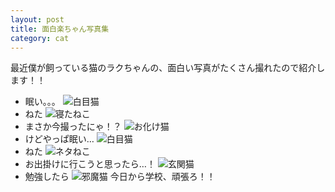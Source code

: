 ```yaml
---
layout: post
title: 面白楽ちゃん写真集
category: cat
---
```

最近僕が飼っている猫のラクちゃんの、面白い写真がたくさん撮れたので紹介します！！  
- 眠い。。。
![白目猫](https://atusia.bn.files.1drv.com/y4mJmIH2qBt7q-ZlBS0RAnQ-POcz_EhikYOe3lEhZnWLMe6MazG8fU4I95Knw9qBZ9TsZq6tf9UtxpXaiDeCjJ2HlGG6rIIodTkWbJpKIvI2VZFQVgjRD18gxfeOkGmgbwEsrEGwXIijIqI3FzOB9wi-MVUy0oIdXth6dRn5se5CKJEmaJtHIiVOJ8iDqwTjAN7JKcDZJUPIm19Mlc9kJb1Gw?width=2059&height=1544&cropmode=none)
- ねた
![寝たねこ](https://atvwza.bn.files.1drv.com/y4mrSPdjLZdBXJ1VkRQaj5Gs5zPeC512XvPBzZ4EJBb6IFDqFdD3I10Rkca4b0FpyS9LjRBGbSYFUCoDe3fKkmAJMjIoFCGKnvSmIaDqPg5oS0BZSsj5Ca2uZ5QyPDQR2UnhHL05y29r5EGeIE6975tIKQ3uX2PNDl20y0e08A5anzXW_8oX-wIbK8-CTnfk7CXI8fMnHsM7OGTBx1csdK2-g?width=1158&height=1544&cropmode=none)
- まさか今撮ったにゃ！？
![お化け猫](https://0zhazg.bn.files.1drv.com/y4mNcgYPnDhHiLxbYVvkvuZNqzbxav_QtSbEC-BUZAloNzVnYDp4ROBGl-BEVYVDogRWaxOmtwS2RV3QjTMlqUW5Xoq6BwyH7ipXg6MCLSXJJee8on9zNS3SBkXmxF__ZMDAnFb6fDt_aOIU-KFyDvi7GnWnM2gR4CnAledWmYejJhHfItDYT2YqM2yFhSBlhRExL-9-TwEs-Xl2fMFDEXcJg?width=1158&height=1544&cropmode=none)
- けどやっぱ眠い…
![白目猫](https://atusia.bn.files.1drv.com/y4mJmIH2qBt7q-ZlBS0RAnQ-POcz_EhikYOe3lEhZnWLMe6MazG8fU4I95Knw9qBZ9TsZq6tf9UtxpXaiDeCjJ2HlGG6rIIodTkWbJpKIvI2VZFQVgjRD18gxfeOkGmgbwEsrEGwXIijIqI3FzOB9wi-MVUy0oIdXth6dRn5se5CKJEmaJtHIiVOJ8iDqwTjAN7JKcDZJUPIm19Mlc9kJb1Gw?width=2059&height=1544&cropmode=none)
- ねた
![ネタねこ](https://0ziq8q.bn.files.1drv.com/y4mNU-ifeulIiY4fNhHSigYi0avGtipvyIUyPw7eVAtnTE2FZbXuVF-5ELTCdz8323GjQJxx0MdD60va8bkgEHyMszQVUEaInVdMO7UjQk_ZGbjTWn5PK-Yi2Ws6-T0WBlPVJYVMlhVmsuvAQBU7MQri0HhMtPQQESiUUMgo7-8RE2gUUoWrgVy3-oJnH7ZqztUG0ib-U4rTasr5PvSTafBiQ?width=2059&height=1544&cropmode=none)
- お出掛けに行こうと思ったら…！
![玄関猫](https://0ziqtw.bn.files.1drv.com/y4mcjwLzVtbXsAxdSRs09L_YQeXynLF_MpSW9qUMcAhuPfxgekEHCy_MczDXtvAvelKIwDFw4swq-3ebemdB3aG5KA8XiJXlypTHp_afiRO8SioE3h-9e3yVAu0WX_hdlYWc5kO5SM3b_OVcyfEpNBFFGSVVuvII05l_VV5Shwj_GtqJlOyd2z0fQE0h9JBrMnRf4_RujB2H0XCRQ-HlsbiKw?width=1084&height=1544&cropmode=none)
- 勉強したら
![邪魔猫](https://0zgkfq.bn.files.1drv.com/y4m8zrhRlucrL2o8OlEEHlqBWzouDdiVedTpeoxw2_fJm5qUAwZZheezOmKUhJesR9lE34Vfm6tDRc81qdwsXbZQ8xxpG54lj_YpDirx6sJ8Q9YePza1tWtFatPpGblIjh-rGYoPKxoHWUVtk_NOTy-jN1dRBjKuZu2tecfMqjsr1CX0Khe0A-FU2bejyQz9ABxiLav9vUqBhUD0wpORL7IlQ?width=1544&height=1544&cropmode=none)
今日から学校、頑張ろ！！
